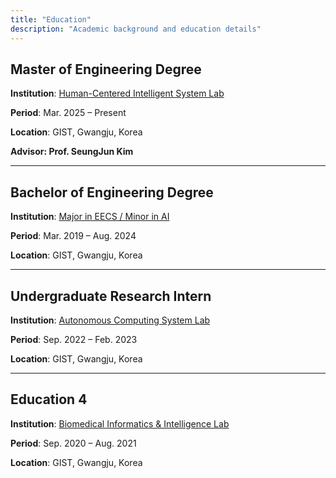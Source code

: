 ```yaml
---
title: "Education"
description: "Academic background and education details"
---
```


## Master of Engineering Degree

**Institution**: [Human-Centered Intelligent System Lab](https://sites.google.com/view/gist-hcis-lab)

**Period**: Mar. 2025 – Present

**Location**: GIST, Gwangju, Korea

**Advisor: Prof. SeungJun Kim**

---

## Bachelor of Engineering Degree

**Institution**: [Major in EECS / Minor in AI](https://www.gist.ac.kr/)

**Period**: Mar. 2019 – Aug. 2024

**Location**: GIST, Gwangju, Korea

---

## Undergraduate Research Intern

**Institution**: [Autonomous Computing System Lab ](https://uehwan.github.io/)

**Period**: Sep. 2022 – Feb. 2023

**Location**: GIST, Gwangju, Korea

---

## Education 4

**Institution**: [Biomedical Informatics & Intelligence Lab ](https://www.biil-gist.net/)

**Period**: Sep. 2020 – Aug. 2021

**Location**: GIST, Gwangju, Korea

